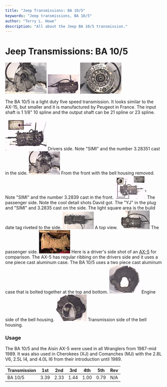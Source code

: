 ```yaml
---
title: "Jeep Transmissions: BA 10/5"
keywords: "Jeep transmissions, BA 10/5"
author: "Terry L. Howe"
description: "All about the Jeep BA 10/5 transmission."
---
```

# Jeep Transmissions: BA 10/5

[![ba10/5 front](../../img/transmission/factory/ba10f_.jpg)](../../img/transmission/factory/ba10f.jpg) [![ba10/5 side](../../img/transmission/factory/ba10ds_.jpg)](../../img/transmission/factory/ba10ds.jpg) [![ba10/5 back](../../img/transmission/factory/ba10b_.jpg)](../../img/transmission/factory/ba10b.jpg)   

The BA 10/5 is a light duty five speed transmission. It looks similar to the AX-15, but smaller and it is manufactured by Peugeot in France. The input shaft is 1 1/8" 10 spline and the output shaft can be 21 spline or 23 spline.

[![ba10/5 drivers side detail](../../img/transmission/factory/ba10dsd_.jpg)](../../img/transmission/factory/ba10dsd.jpg) Drivers side. Note "SIMI" and the number 3.28351 cast in the side. [![ba10/5 front detail](../../img/transmission/factory/ba10fd_.jpg)](../../img/transmission/factory/ba10fd.jpg) From the front with the bell housing removed. Note "SIMI" and the number 3.2839 cast in the front. [![ba10/5 passenger side detail](../../img/transmission/factory/ba10psd_.jpg)](../../img/transmission/factory/ba10psd.jpg) The passenger side. Note the cool detail shots David got. The "YJ" in the plug and "SIMI" and 3.2835 cast on the side. The light square area is the build date tag riveted to the side. [![ba10/5 top](../../img/transmission/factory/ba10t_.jpg)](../../img/transmission/factory/ba10t.jpg) A top view. [![ba10/5 top](../../img/transmission/factory/ba10ps_.jpg)](../../img/transmission/factory/ba10ps.jpg) The passenger side. [![AX-5 side](../../img/transmission/factory/ax5s_.jpg)](../../img/transmission/factory/ax5s.jpg) Here is a driver's side shot of an [AX-5](/transmission/factory/ax5.md) for comparison. The AX-5 has regular ribbing on the drivers side and it uses a one piece cast aluminum case. The BA 10/5 uses a two piece cast aluminum case that is bolted together at the top and bottom. [![ba10/5 bell housing](../../img/bell/bellba10_.jpg)](../../img/bell/bellba10.jpg) Engine side of the bell housing. [![ba10/5 bell housing](../../img/bell/bellba10b_.jpg)](../../img/bell/bellba10b.jpg) Transmission side of the bell housing. 

### Usage

The BA 10/5 and the Aisin AX-5 were used in all Wranglers from 1987-mid 1989. It was also used in Cherokees (XJ) and Comanches (MJ) with the 2.8L V6, 2.5L I4, and 4.0L I6 from their introduction until 1989.

| Transmission | 1st  | 2nd  | 3rd  | 4th  | 5th  | Rev |
|--------------|------|------|------|------|------|-----|
| BA 10/5      | 3.39 | 2.33 | 1.44 | 1.00 | 0.79 | N/A |